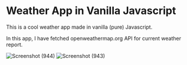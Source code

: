 # Weather App in Vanilla Javascript

This is a cool weather app made in vanilla (pure) Javascript.

In this app, I have fetched openweathermap.org API for current weather report.

![Screenshot (944)](https://user-images.githubusercontent.com/81522508/133996642-05bc7f7f-6144-4082-bc8c-deab7f1913fe.png)
![Screenshot (943)](https://user-images.githubusercontent.com/81522508/133996752-18360244-aff0-4d76-8854-30ed8adab892.png)


